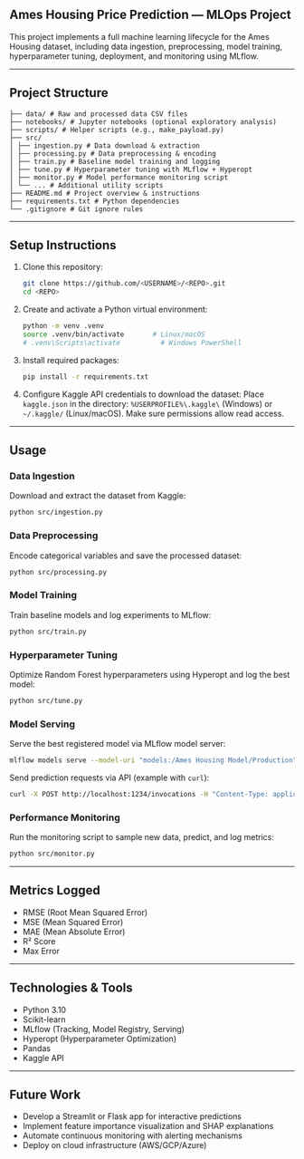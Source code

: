 ## Ames Housing Price Prediction — MLOps Project

This project implements a full machine learning lifecycle for the Ames Housing dataset, including data ingestion, preprocessing, model training, hyperparameter tuning, deployment, and monitoring using MLflow.

---

## Project Structure

```
├── data/ # Raw and processed data CSV files
├── notebooks/ # Jupyter notebooks (optional exploratory analysis)
├── scripts/ # Helper scripts (e.g., make_payload.py)
├── src/
│ ├── ingestion.py # Data download & extraction
│ ├── processing.py # Data preprocessing & encoding
│ ├── train.py # Baseline model training and logging
│ ├── tune.py # Hyperparameter tuning with MLflow + Hyperopt
│ ├── monitor.py # Model performance monitoring script
│ └── ... # Additional utility scripts
├── README.md # Project overview & instructions
├── requirements.txt # Python dependencies
└── .gitignore # Git ignore rules
```

---

## Setup Instructions

1.  Clone this repository:
    ```bash
    git clone https://github.com/<USERNAME>/<REPO>.git
    cd <REPO>
    ```
2.  Create and activate a Python virtual environment:
    ```bash
    python -m venv .venv
    source .venv/bin/activate       # Linux/macOS
    # .venv\Scripts\activate          # Windows PowerShell
    ```
3.  Install required packages:
    ```bash
    pip install -r requirements.txt
    ```
4.  Configure Kaggle API credentials to download the dataset:
    Place `kaggle.json` in the directory: `%USERPROFILE%\.kaggle\` (Windows) or `~/.kaggle/` (Linux/macOS).
    Make sure permissions allow read access.

---

## Usage

### Data Ingestion

Download and extract the dataset from Kaggle:
```bash
python src/ingestion.py
```

### Data Preprocessing

Encode categorical variables and save the processed dataset:
```bash
python src/processing.py
```

### Model Training

Train baseline models and log experiments to MLflow:
```bash
python src/train.py
```

### Hyperparameter Tuning

Optimize Random Forest hyperparameters using Hyperopt and log the best model:
```bash
python src/tune.py
```

### Model Serving

Serve the best registered model via MLflow model server:
```bash
mlflow models serve --model-uri "models:/Ames Housing Model/Production" --host 0.0.0.0 --port 1234
```

Send prediction requests via API (example with `curl`):
```bash
curl -X POST http://localhost:1234/invocations -H "Content-Type: application/json" --data-binary @payload.json
```

### Performance Monitoring

Run the monitoring script to sample new data, predict, and log metrics:
```bash
python src/monitor.py
```

---

## Metrics Logged

-   RMSE (Root Mean Squared Error)
-   MSE (Mean Squared Error)
-   MAE (Mean Absolute Error)
-   R² Score
-   Max Error

---

## Technologies & Tools

-   Python 3.10
-   Scikit-learn
-   MLflow (Tracking, Model Registry, Serving)
-   Hyperopt (Hyperparameter Optimization)
-   Pandas
-   Kaggle API

---

## Future Work

-   Develop a Streamlit or Flask app for interactive predictions
-   Implement feature importance visualization and SHAP explanations
-   Automate continuous monitoring with alerting mechanisms
-   Deploy on cloud infrastructure (AWS/GCP/Azure)
